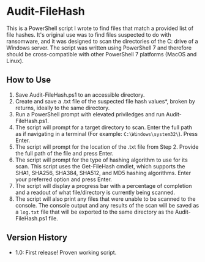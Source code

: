 # Audit-FileHash
This is a PowerShell script I wrote to find files that match a provided list of file hashes.
It's original use was to find files suspected to do with ransomware, and it was designed to scan the directories of the C: drive of a Windows server.
The script was written using PowerShell 7 and therefore should be cross-compatible with other PowerShell 7 platforms (MacOS and Linux).

## How to Use
1. Save Audit-FileHash.ps1 to an accessible directory.
2. Create and save a .txt file of the suspected file hash values*, broken by returns, ideally to the same directory.
3. Run a PowerShell prompt with elevated priviledges and run Audit-FileHash.ps1.
4. The script will prompt for a target directory to scan. Enter the full path as if navigating in a terminal (For example: `C:\Windows\system32\`). Press Enter.
5. The script will prompt for the location of the .txt file from Step 2. Provide the full path of the file and press Enter.
6. The script will prompt for the type of hashing algorithm to use for its scan. This script uses the Get-FileHash cmdlet, which supports the SHA1, SHA256, SHA384, SHA512, and MD5 hashing algorithms. Enter your preferred option and press Enter.
7. The script will display a progress bar with a percentage of completion and a readout of what file/directory is currently being scanned.
8. The script will also print any files that were unable to be scanned to the console. The console output and any results of the scan will be saved as a `log.txt` file that will be exported to the same directory as the Audit-FileHash.ps1 file.

## Version History
- 1.0: First release! Proven working script.